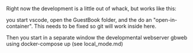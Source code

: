 Right now the development is a little out of whack, but works like this:

you start vscode, open the GuestBook folder, and the do an "open-in-container".  This  needs to be fixed so git will work inside here.

Then you start in a separate window the developmental webserver gbweb using docker-compose up (see local_mode.md)



